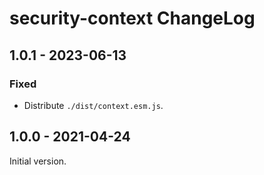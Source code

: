 # security-context ChangeLog

## 1.0.1 - 2023-06-13

### Fixed
- Distribute `./dist/context.esm.js`.

## 1.0.0 - 2021-04-24

Initial version.
